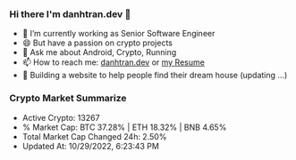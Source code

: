 ### Hi there I'm danhtran.dev 👋

- 🔭 I’m currently working as Senior Software Engineer
- 😄 But have a passion on crypto projects
- 💬 Ask me about Android, Crypto, Running 
- 📫 How to reach me: <a href="https://danhtran.dev" target="_blank">danhtran.dev</a> or <a href="Developer-Resume.pdf" target="_blank">my Resume</a>
- 🌱 Building a website to help people find their dream house (updating ...)

### Crypto Market Summarize
- Active Crypto: 13267
- % Market Cap: BTC 37.28% | ETH 18.32% | BNB 4.65%
- Total Market Cap Changed 24h: 2.50%
- Updated At: 10/29/2022, 6:23:43 PM
